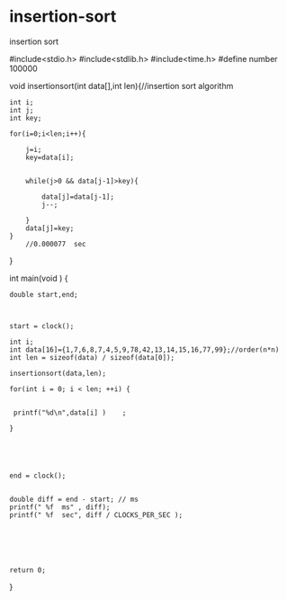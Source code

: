 # insertion-sort
insertion  sort

#include<stdio.h>
#include<stdlib.h>
#include<time.h>
#define number 100000




void insertionsort(int data[],int len){//insertion sort  algorithm
	
	int i;
	int j;
	int key;
	
	for(i=0;i<len;i++){
		
		j=i;
		key=data[i];
		
		
		while(j>0 && data[j-1]>key){
			
			data[j]=data[j-1];
			j--;
			
		}	
		data[j]=key;	
	}		
		//0.000077  sec
}		
		


int main(void ) {
	
	  
    double start,end;
    
    
    
    start = clock();  
      
    int i;  	
	int data[16]={1,7,6,8,7,4,5,9,78,42,13,14,15,16,77,99};//order(n*n)
	int len = sizeof(data) / sizeof(data[0]);
    
    insertionsort(data,len); 
    
    for(int i = 0; i < len; ++i) {
     
	 	
     printf("%d\n",data[i] )	;
    	
	}
	
   
  
    
     
    end = clock();  
  

    double diff = end - start; // ms 
    printf(" %f  ms" , diff);
    printf(" %f  sec", diff / CLOCKS_PER_SEC );
  



    
	
    return 0; 
    
}    
    
    
    
   
     
    
	


